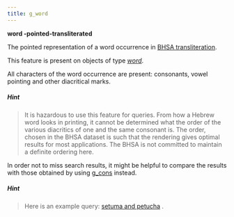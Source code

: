 ```yaml
---
title: g_word
---
```


**word -pointed-transliterated**


The pointed representation of a word occurrence in
[BHSA transliteration]({{tfd}}/Writing/Hebrew.html).

This feature is present on objects of type [*word*](otype.md).

All characters of the word occurrence are present: consonants, vowel pointing and other diacritical marks.

##### Hint
> It is hazardous to use this feature for queries. From how a Hebrew word looks in printing, it cannot be determined what the
order of the various diacritics of one and the same consonant is.
The order, chosen in the BHSA dataset is such that the rendering gives optimal results for most applications.
The BHSA is not committed to maintain a definite ordering here.

In order not to miss search results, it might be helpful to compare the results with those obtained by using
[g_cons](g_cons.md) instead.

##### Hint
> Here is an example query:
[setuma and petucha]({{shebanq}}/hebrew/text?mr=r&qw=q&iid=499) .
